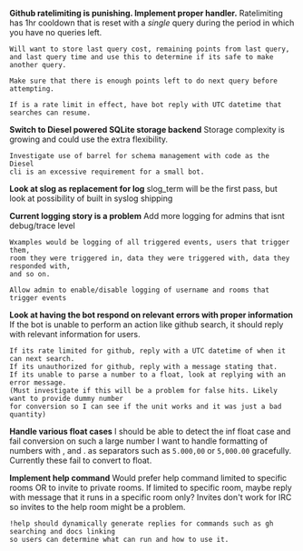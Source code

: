 **Github ratelimiting is punishing. Implement proper handler.**
    Ratelimiting has 1hr cooldown that is reset with a *single*
    query during the period in which you have no queries left.

    Will want to store last query cost, remaining points from last query,
    and last query time and use this to determine if its safe to make another query.
    
    Make sure that there is enough points left to do next query before attempting.

    If is a rate limit in effect, have bot reply with UTC datetime that searches can resume.

**Switch to Diesel powered SQLite storage backend**
    Storage complexity is growing and could use the extra flexibility.

    Investigate use of barrel for schema management with code as the Diesel
    cli is an excessive requirement for a small bot.

**Look at slog as replacement for log**
    slog_term will be the first pass, but look at possibility of built in syslog shipping

**Current logging story is a problem**
    Add more logging for admins that isnt debug/trace level

    Wxamples would be logging of all triggered events, users that trigger them, 
    room they were triggered in, data they were triggered with, data they responded with,
    and so on.
    
    Allow admin to enable/disable logging of username and rooms that trigger events

**Look at having the bot respond on relevant errors with proper information**
    If the bot is unable to perform an action like github search, it should reply
    with relevant information for users.

    If its rate limited for github, reply with a UTC datetime of when it can next search.
    If its unauthorized for github, reply with a message stating that.
    If its unable to parse a number to a float, look at replying with an error message.
    (Must investigate if this will be a problem for false hits. Likely want to provide dummy number
    for conversion so I can see if the unit works and it was just a bad quantity)

**Handle various float cases**
    I should be able to detect the inf float case and fail conversion on such a large number
    I want to handle formatting of numbers with , and . as separators such as `5.000,00` or 
    `5,000.00` gracefully. Currently these fail to convert to float.

**Implement help command**
    Would prefer help command limited to specific rooms OR to invite to private rooms.
    If limited to specific room, maybe reply with message that it runs in a specific room only?
    Invites don't work for IRC so invites to the help room might be a problem.

    !help should dynamically generate replies for commands such as gh searching and docs linking
    so users can determine what can run and how to use it.
